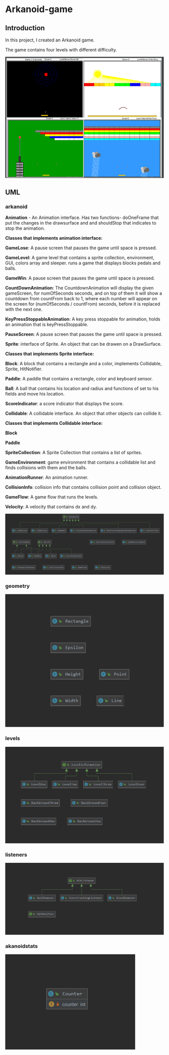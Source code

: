 # Arkanoid-game
## Introduction
In this project, I created an Arkanoid game.

The game contains four levels with different difficulty.

![levels](https://raw.githubusercontent.com/GalYehezkel/Arkanoid-game/master/images/levels.png)

## UML

### arkanoid
**Animation** - An Animation interface. Has two functions- doOneFrame that put the changes in the drawsurface and and shouldStop that indicates to stop the animation.

**Classes that implements animation interface:**

**GameLose**: A pause screen that pauses the game until space is pressed.

**GameLevel**: A game level that contains a sprite collection, environment, GUI, colors array and sleeper.
runs a game that displays blocks pedals and balls. 

**GameWin**: A pause screen that pauses the game until space is pressed.

**CountDownAnimation**:  The CountdownAnimation will display the given gameScreen,
for numOfSeconds seconds, and on top of them it will show
a countdown from countFrom back to 1, where each number will
appear on the screen for (numOfSeconds / countFrom) seconds, before
it is replaced with the next one.

**KeyPressStoppableAnimation**: A key press stoppable for animation, holds an animation that is keyPressStoppable.

**PauseScreen**:  A pause screen that pauses the game until space is pressed.

**Sprite**: interface of Sprite. An object that can be drawen on a DrawSurface.

**Classes that implements Sprite interface:**

**Block**: A block that contains a rectangle and a color, implements Collidable, Sprite, HitNotifier.

**Paddle**: A paddle that contains a rectangle, color and keyboard sensor.

**Ball**: A ball that contains his location and radius and functions of set to his fields and move his location.

**ScoreIndicator**: a score indicator that displays the score.

**Collidable**: A collidable interface. An object that other objects can collide it.

**Classes that implements Collidable interface:**

**Block**

**Paddle**

**SpriteCollection**: A Sprite Collection that contains a list of sprites.

**GameEnvironment**: game environment that contains a collidable list and finds collisions with them and the balls.

**AnimationRunner**: An animation runner.

**CollisionInfo**: collision info that contains collision point and collision object.

**GameFlow**: A game flow that runs the levels.

**Velocity**: A velocity that contains dx and dy.


![arkanoid](https://raw.githubusercontent.com/GalYehezkel/Arkanoid-game/master/images/arkanoid.png)

### geometry

![geometry](https://raw.githubusercontent.com/GalYehezkel/Arkanoid-game/master/images/geometry.png)

### levels

![levelsDiagram](https://raw.githubusercontent.com/GalYehezkel/Arkanoid-game/master/images/levelsDiagram.png)

### listeners

![listeners](https://raw.githubusercontent.com/GalYehezkel/Arkanoid-game/master/images/listeners.png)

### akanoidstats

![akanoidstats](https://raw.githubusercontent.com/GalYehezkel/Arkanoid-game/master/images/akanoidstats.png)


